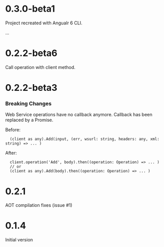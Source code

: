 # 0.3.0-beta1
Project recreated with Angualr 6 CLI.

...

# 0.2.2-beta6
Call operation with client method.

# 0.2.2-beta3
### Breaking Changes
Web Service operations have no callback anymore. Callback has been replaced by a Promise.

Before: 

      (client as any).Add(input, (err, wsurl: string, headers: any, xml: string) => ... )

After:
      
      client.operation('Add', body).then((operation: Operation) => ... )
      // or
      (client as any).Add(body).then((operation: Operation) => ... )

# 0.2.1
AOT compilation fixes (issue #1)

# 0.1.4
Initial version
